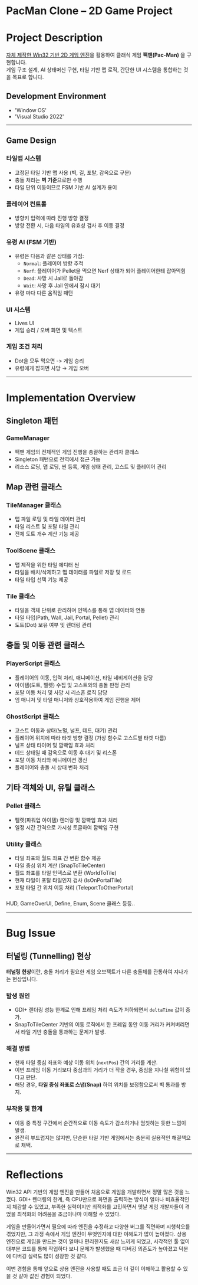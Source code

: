 # PacMan Clone – 2D Game Project

# Project Description

[자체 제작한 Win32 기반 2D 게임 엔진](https://github.com/jaehuru/JaehuruEngine)을 활용하여 클래식 게임 **팩맨(Pac-Man)** 을 구현합니다.  
게임 구조 설계, AI 상태머신 구현, 타일 기반 맵 로직, 간단한 UI 시스템을 통합하는 것을 목표로 합니다.

## Development Environment
- 'Window OS'
- 'Visual Studio 2022'

---

## Game Design

### 타일맵 시스템
- 고정된 타일 기반 맵 사용 (벽, 길, 포탈, 감옥으로 구분)
- 충돌 처리는 **벽 기준**으로만 수행
- 타일 단위 이동이므로 FSM 기반 AI 설계가 용이

### 플레이어 컨트롤
- 방향키 입력에 따라 진행 방향 결정
- 방향 전환 시, 다음 타일의 유효성 검사 후 이동 결정

### 유령 AI (FSM 기반)
- 유령은 다음과 같은 상태를 가짐:
  - `Normal`: 플레이어 방향 추적
  - `Nerf`: 플레이어가 Pellet을 먹으면 Nerf 상태가 되어 플레이어한테 잡아먹힘
  - `Dead`: 사망 시 Jail로 돌아감
  - `Wait`: 사망 후 Jail 안에서 잠시 대기
- 유령 마다 다른 움직임 패턴

### UI 시스템
- Lives UI
- 게임 승리 / 오버 화면 및 텍스트

### 게임 조건 처리
- Dot을 모두 먹으면 -> 게임 승리
- 유령에게 잡히면 사망 → 게임 오버

---

# Implementation Overview

## Singleton 패턴

### GameManager  

- 팩맨 게임의 전체적인 게임 진행을 총괄하는 관리자 클래스
- Singleton 패턴으로 전역에서 접근 가능
- 리소스 로딩, 맵 로딩, 씬 등록, 게임 상태 관리, 고스트 및 플레이어 관리

## Map 관련 클래스

### TileManager 클래스

- 맵 파일 로딩 및 타일 데이터 관리
- 타일 리스트 및 포탈 타일 관리
- 전체 도트 개수 계산 기능 제공

### ToolScene 클래스

- 맵 제작을 위한 타일 에디터 씬
- 타일을 배치/삭제하고 맵 데이터를 파일로 저장 및 로드
- 타일 타입 선택 기능 제공

### Tile 클래스

- 타일을 객체 단위로 관리하며 인덱스를 통해 맵 데이터와 연동
- 타일 타입(Path, Wall, Jail, Portal, Pellet) 관리
- 도트(Dot) 보유 여부 및 렌더링 관리

## 충돌 및 이동 관련 클래스

### PlayerScript 클래스
- 플레이어의 이동, 입력 처리, 애니메이션, 타일 네비게이션을 담당
- 아이템(도트, 펠렛) 수집 및 고스트와의 충돌 판정 관리
- 포탈 이동 처리 및 사망 시 리스폰 로직 담당
- 임 매니저 및 타일 매니저와 상호작용하여 게임 진행을 제어

### GhostScript 클래스
- 고스트 이동과 상태(노멀, 널프, 데드, 대기) 관리  
- 플레이어 위치에 따라 타겟 방향 결정 (가상 함수로 고스트별 타겟 다름)  
- 널프 상태 타이머 및 깜빡임 효과 처리  
- 데드 상태일 때 감옥으로 이동 후 대기 및 리스폰  
- 포탈 이동 처리와 애니메이션 갱신  
- 플레이어와 충돌 시 상태 변화 처리

## 기타 객체와 UI, 유틸 클래스

### Pellet 클래스
- 펠렛(파워업 아이템) 렌더링 및 깜빡임 효과 처리
- 일정 시간 간격으로 가시성 토글하여 깜빡임 구현

### Utility 클래스
- 타일 좌표와 월드 좌표 간 변환 함수 제공  
- 타일 중심 위치 계산 (SnapToTileCenter)  
- 월드 좌표를 타일 인덱스로 변환 (WorldToTile)  
- 현재 타일이 포탈 타일인지 검사 (IsOnPortalTile)  
- 포탈 타일 간 위치 이동 처리 (TeleportToOtherPortal)

###
HUD, GameOverUI, Define, Enum, Scene 클래스 등등..

---

# Bug Issue

## 터널링 (Tunnelling) 현상

**터널링 현상**이란, 충돌 처리가 필요한 게임 오브젝트가 다른 충돌체를 관통하여 지나가는 현상입니다.

### 발생 원인

- GDI+ 렌더링 성능 한계로 인해 프레임 처리 속도가 저하되면서 `deltaTime` 값이 증가.
- SnapToTileCenter 기반의 이동 로직에서 한 프레임 동안 이동 거리가 커져버리면서 타일 기반 충돌을 통과하는 문제가 발생.

### 해결 방법

- 현재 타일 중심 좌표와 예상 이동 위치 (`nextPos`) 간의 거리를 계산.
- 이번 프레임 이동 거리보다 중심과의 거리가 더 작을 경우, 중심을 지나칠 위험이 있다고 판단.
- 해당 경우, **타일 중심 좌표로 스냅(Snap)** 하여 위치를 보정함으로써 벽 통과를 방지.

### 부작용 및 한계

- 이동 중 특정 구간에서 순간적으로 이동 속도가 감소하거나 멈칫하는 듯한 느낌이 발생.
- 완전히 부드럽지는 않지만, 단순한 타일 기반 게임에서는 충분히 실용적인 해결책으로 채택.

---

# Reflections
Win32 API 기반의 게임 엔진을 만들어 처음으로 게임을 개발하면서 정말 많은 것을 느꼈다. GDI+ 렌더링의 한계, 즉 CPU만으로 화면을 출력하는 방식이 얼마나 비효율적인지 체감할 수 있었고, 부족한 실력이지만 최적화를 고민하면서 옛날 게임 개발자들이 겪었을 최적화의 어려움을 조금이나마 이해할 수 있었다.

게임을 만들어가면서 필요에 따라 엔진을 수정하고 다양한 버그를 직면하며 시행착오를 겪었지만, 그 과정 속에서 게임 엔진이 무엇인지에 대한 이해도가 많이 높아졌다. 상용 엔진으로 게임을 만드는 것이 얼마나 편리한지도 새삼 느끼게 되었고, 시각적인 툴 없이 대부분 코드를 통해 작업하다 보니 문제가 발생했을 때 디버깅 의존도가 높아졌고 덕분에 디버깅 실력도 많이 성장한 것 같다.

이번 경험을 통해 앞으로 상용 엔진을 사용할 때도 조금 더 깊이 이해하고 활용할 수 있을 것 같아 값진 경험이 되었다.
